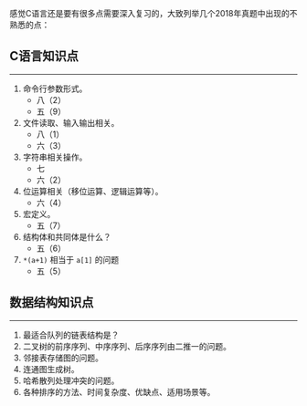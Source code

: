感觉C语言还是要有很多点需要深入复习的，大致列举几个2018年真题中出现的不熟悉的点：

## C语言知识点
---
1. 命令行参数形式。
    * 八（2）
    * 五（9）
2. 文件读取、输入输出相关。
    * 八（1）
    * 六（3）
3. 字符串相关操作。
    * 七
    * 六（2）
4. 位运算相关（移位运算、逻辑运算等）。 
    * 六（4）
5. 宏定义。
    * 五（7）
6. 结构体和共同体是什么？
    * 五（6）
7. `*(a+1)` 相当于 `a[1]` 的问题
    * 五（5）


## 数据结构知识点
---
1. 最适合队列的链表结构是？
2. 二叉树的前序序列、中序序列、后序序列由二推一的问题。
3. 邻接表存储图的问题。
4. 连通图生成树。
5. 哈希散列处理冲突的问题。
6. 各种排序的方法、时间复杂度、优缺点、适用场景等。